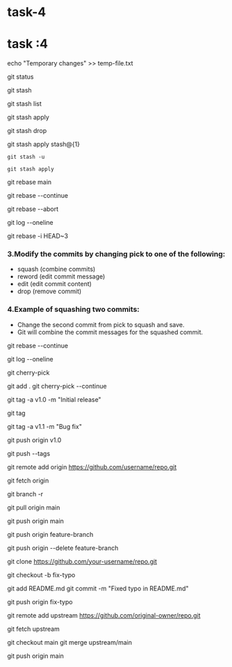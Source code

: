 # task-4

# task :4 

echo "Temporary changes" >> temp-file.txt

git status

git stash

git stash list

git stash apply

git stash drop

git stash apply stash@{1}
```
git stash -u

git stash apply
```

git rebase main

git rebase --continue

git rebase --abort

git log --oneline

git rebase -i HEAD~3
### 3.Modify the commits by changing pick to one of the following:

+ squash (combine commits)
+ reword (edit commit message)
+ edit (edit commit content)
+ drop (remove commit)

### 4.Example of squashing two commits:

+ Change the second commit from pick to squash and save.
+ Git will combine the commit messages for the squashed commit.

git rebase --continue

git log --oneline

git cherry-pick <commit-hash>

git add .
git cherry-pick --continue

git tag -a v1.0 -m "Initial release"

git tag

git tag -a v1.1 <commit-hash> -m "Bug fix"

git push origin v1.0

git push --tags

git remote add origin https://github.com/username/repo.git

git fetch origin

git branch -r

git pull origin main

git push origin main

git push origin feature-branch

git push origin --delete feature-branch

git clone https://github.com/your-username/repo.git

git checkout -b fix-typo

git add README.md
git commit -m "Fixed typo in README.md"

git push origin fix-typo

git remote add upstream https://github.com/original-owner/repo.git

git fetch upstream

git checkout main
git merge upstream/main

git push origin main
